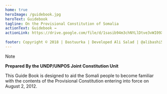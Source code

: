 ```yaml
---
home: true
heroImage: /guidebook.jpg
heroText: Guidebook
tagline: On the Provisional Constitution of Somalia
actionText: Guidebook →
actionLink: https://drive.google.com/file/d/1sasib94m3chNYLlDtve3vWI09XLMSWyc/view?usp=sharing
 
footer: Copyright © 2018 | Dastuurka | Developed Ali Salad | @alibashi5
---
```


<div class="tip custom-block"> <p class="custom-block-title">Note</p>

**Prepared By the UNDP/UNPOS Joint Constitution Unit**

<p>This Guide Book is designed to aid the Somali people to become familiar
with the contents of the Provisional Constitution entering into force on
August 2, 2012.</p></div>

